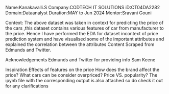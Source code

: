 Name:Kanakavalli.S
Company:CODTECH IT SOLUTIONS
iD:CT04DA2282
Domain:Dataanalyst
Duration:MAY to Jun 2024
Mentor:Sravani Gouni


Context:
The above dataset was taken in context for predicting the price of the cars ,this dataset contains various features of car from manufacturer to the price.
Hence I have performed the EDA for dataset incontext of price prediction system and have visualised some of the important attributes and explained the correlation between the attributes
Content
Scraped from Edmunds and Twitter.

Acknowledgements
Edmunds and Twitter for providing info
Sam Keene

Inspiration
Effects of features on the price
How does the brand affect the price?
What cars can be consider overpriced?
Price VS. popularity?
The ipynb file with the corresponding output is also attached so do check it out for any clarifications


